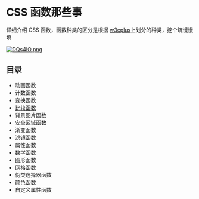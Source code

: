 # CSS 函数那些事
详细介绍 CSS 函数，函数种类的区分是根据 [w3cplus](https://www.w3cplus.com/css/css-functions-guide.html "w3cplus")上划分的种类，挖个坑慢慢填

[![DQs4IO.png](https://s3.ax1x.com/2020/11/20/DQs4IO.png)](https://imgchr.com/i/DQs4IO)

## 目录

- 动画函数
- 计数函数
- 变换函数
- [比较函数](./比较函数/index.md)
- 背景图片函数
- 安全区域函数
- 渐变函数
- 滤镜函数
- 属性函数
- 数学函数
- 图形函数
- 网格函数
- 伪类选择器函数
- 颜色函数
- 自定义属性函数